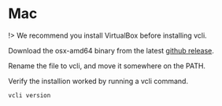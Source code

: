 # Mac

!> We recommend you install VirtualBox before installing vcli.

Download the osx-amd64 binary from the latest [github release](https://github.com/sisatech/vcli/releases).

Rename the file to vcli, and move it somewhere on the PATH.

Verify the installion worked by running a vcli command.
```bash
vcli version
```
